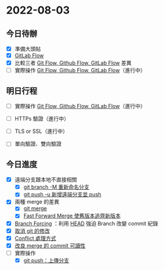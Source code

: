 #  2022-08-03
## 今日待辦
- [x] 準備大頭貼
- [x] [GitLab Flow](GitLab%20Flow.md)
- [x] 比較三者 [Git Flow, Github Flow, GitLab Flow](Git%20Flow,%20Github%20Flow,%20GitLab%20Flow.md) 差異
- [ ] 實際操作 [Git Flow, Github Flow, GitLab Flow](Git%20Flow,%20Github%20Flow,%20GitLab%20Flow.md)（進行中）

## 明日行程
- [ ] 實際操作 [Git Flow, Github Flow, GitLab Flow](Git%20Flow,%20Github%20Flow,%20GitLab%20Flow.md)（進行中）
- [ ] HTTPs 驗證（進行中）
- [ ] TLS or SSL（進行中）
- [ ] 單向驗證、雙向驗證


## 今日進度
- [x] 遠端分支跟本地不直接相關
	- [x] [git branch -M 重新命名分支](dontTrustYourLittleBrain/git%20branch%20-M%20重新命名分支.md)
	- [x] [git push -u 新增遠端分支並 push](dontTrustYourLittleBrain/git%20push%20-u%20新增遠端分支並%20push.md)
- [x] 兩種 merge 的差異 
	- [x] [git merge](dontTrustYourLittleBrain/git%20merge.md)
	- [x] [Fast Forward Merge 使舊版本追齊新版本](dontTrustYourLittleBrain/Fast%20Forward%20Merge%20使舊版本追齊新版本.md)
- [x] [Branch Forcing](dontTrustYourLittleBrain/Branch%20Forcing.md) ：利用 [HEAD](dontTrustYourLittleBrain/HEAD.md) 強迫 Branch 改變 commit 紀錄
- [x] [取消 git 的修改](dontTrustYourLittleBrain/取消%20git%20的修改.md)
- [x] [Conflict 處理方式](dontTrustYourLittleBrain/Conflict%20處理方式.md)
- [x] [改良 merge 的 commit 可讀性](dontTrustYourLittleBrain/改良%20merge%20的%20commit%20可讀性.md)
- [ ] 實際操作
	- [x] [git push：上傳分支](dontTrustYourLittleBrain/git%20push：上傳分支.md)